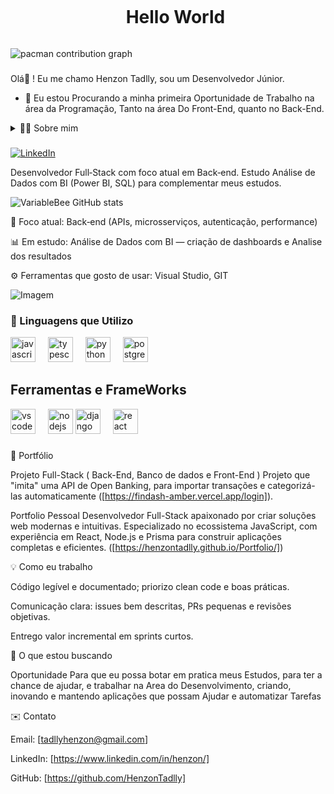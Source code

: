<div id="user-content-toc">
  <ul align="center">
    <summary><h1 style="display: inline-block">Hello World</h1></summary>
</div>
    
<picture>
  <source media="(prefers-color-scheme: dark)" srcset="https://raw.githubusercontent.com/HenzonTadlly/HenzonTadlly/output/pacman-contribution-graph-dark.svg">
  <source media="(prefers-color-scheme: light)" srcset="https://raw.githubusercontent.com/HenzonTadlly/HenzonTadlly/output/pacman-contribution-graph.svg">
  <img alt="pacman contribution graph" src="https://raw.githubusercontent.com/HenzonTadlly/HenzonTadlly/output/pacman-contribution-graph.svg">
</picture>

###

  Olá👋 ! Eu me chamo Henzon Tadlly, sou um Desenvolvedor Júnior.
  
- 🔭 Eu estou Procurando a minha primeira Oportunidade de Trabalho na área da Programação, Tanto na área Do Front-End, quanto no Back-End.
</p>

<details>
  <summary>👨‍💻 Sobre mim</summary>

  Sou um desenvolvedor apaixonado por construir sistemas escaláveis, confiáveis e fáceis de manter. Tenho experiência trabalhando tanto no front‑end quanto no back‑end, mas hoje concentro a maior parte do meu tempo em arquitetura de servidores, APIs e integração com bancos de dados.
</details>

###

[![LinkedIn](https://img.shields.io/badge/LinkedIn-0077B5?style=for-the-badge&logo=linkedin&logoColor=white)](https://www.linkedin.com/in/henzon/)


Desenvolvedor Full‑Stack com foco atual em Back‑end. Estudo Análise de Dados com BI (Power BI, SQL) para complementar meus estudos.

![VariableBee GitHub stats](https://github-readme-stats.vercel.app/api?username=HenzonTadlly&show_icons=true&theme=gotham)


🎯 Foco atual: Back‑end (APIs, microsserviços, autenticação, performance)

📊 Em estudo: Análise de Dados com BI — criação de dashboards e Analise dos resultados

⚙️ Ferramentas que gosto de usar: Visual Studio, GIT

<p align="left">
  <img align="center" src="https://github.com/VariableBee/VariableBee/assets/77739311/4e9f41af-6b57-49a7-b15a-74322e96b4d7" alt="Imagem">
</p>

### 🚀 Linguagens que Utilizo

<div align="left">
  <img src="https://cdn.jsdelivr.net/gh/devicons/devicon/icons/javascript/javascript-original.svg" height="40" alt="javascript logo"  />
  <img width="12" />
  <img src="https://cdn.jsdelivr.net/gh/devicons/devicon/icons/typescript/typescript-original.svg" height="40" alt="typescript logo"  />
  <img width="12" />
  <img src="https://cdn.jsdelivr.net/gh/devicons/devicon/icons/python/python-original.svg" height="40" alt="python logo"  />
  <img width="12" />
  <img src="https://cdn.jsdelivr.net/gh/devicons/devicon/icons/postgresql/postgresql-original.svg" height="40" alt="postgresql logo"  />
  <img width="12" />

## Ferramentas e FrameWorks
<img src="https://cdn.jsdelivr.net/gh/devicons/devicon/icons/vscode/vscode-original.svg" height="40" alt="vscode logo"  />
<img width="12" />
<img src="https://cdn.jsdelivr.net/gh/devicons/devicon/icons/nodejs/nodejs-original.svg" height="40" alt="nodejs logo"  />
<img src="https://cdn.jsdelivr.net/gh/devicons/devicon/icons/django/django-plain.svg" height="40" alt="django logo"  />
<img width="12" />
<img src="https://cdn.jsdelivr.net/gh/devicons/devicon/icons/react/react-original.svg" height="40" alt="react logo"  />
<img width="12" />

###

📁 Portfólio

Projeto Full-Stack ( Back-End, Banco de dados e Front-End ) Projeto que "imita" uma API de Open Banking, para importar transações e categorizá-las automaticamente ([https://findash-amber.vercel.app/login]).

Portfolio Pessoal Desenvolvedor Full-Stack apaixonado por criar soluções web modernas e intuitivas. Especializado no ecossistema JavaScript, com experiência em React, Node.js e Prisma para construir aplicações completas e eficientes. ([https://henzontadlly.github.io/Portfolio/])

💡 Como eu trabalho

Código legível e documentado; priorizo clean code e boas práticas.

Comunicação clara: issues bem descritas, PRs pequenas e revisões objetivas.

Entrego valor incremental em sprints curtos.

🎯 O que estou buscando

Oportunidade Para que eu possa botar em pratica meus Estudos, para ter a chance de ajudar, e trabalhar na Area do Desenvolvimento, criando, inovando e mantendo aplicações que possam Ajudar e automatizar Tarefas

✉️ Contato

Email: [tadllyhenzon@gmail.com]

LinkedIn: [https://www.linkedin.com/in/henzon/]

GitHub: [https://github.com/HenzonTadlly]
